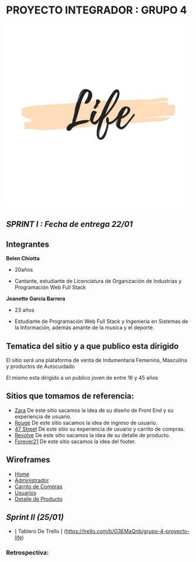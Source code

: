 # PROYECTO INTEGRADOR : GRUPO 4
![logotipo](/images/logo.png)

## ***SPRINT I : Fecha de entrega 22/01***

## Integrantes

**Belen Chiotta**

- 20años
<!--breve descripción-->
- Cantante, estudiante de Licenciatura de Organización de Industrias y Programación Web Full Stack 
 
**Jeanette Garcia Barrera**
- 23 años
<!--breve descripción-->
- Estudiante de Programación Web Full Stack y Ingenieria en Sistemas de la Información, además amante de la musica y el deporte.

## Tematica del sitio y a que publico esta dirigido

El sitio será una plataforma de venta de Indumentaria Femenina, Masculina y productos de Autocuidado

El mismo esta dirigido a un publico joven de entre 16 y 45 años

## Sitios que tomamos de referencia:
- [Zara](https://www.zara.com/ar/)
De este sitio sacamos la idea de su diseño de Front End y su experiencia de usuario.
- [Rouge](https://www.perfumeriasrouge.com/)
De este sitio sacamos la idea de ingreso de usuario.
- [47 Street](https://www.47street.com.ar/)
De este sitio su experiencia de usuario y carrito de compras.
- [Revolve](https://www.revolve.com/)
De este sitio sacamos la idea de su detalle de producto.
- [Forever21](https://www.forever21.com/)
De este sitio sacamos la idea del footer.

## Wireframes
- [Home](https://github.com/JeanetteBarrera/grupo_4_life/blob/master/wireframe/Desktop-Home.pdf)
- [Administrador](https://github.com/JeanetteBarrera/grupo_4_life/blob/master/wireframe/Desktop-Administrador.pdf)
- [Carrito de Compras](https://github.com/JeanetteBarrera/grupo_4_life/blob/master/wireframe/Desktop-CarritodeCompras.pdf)
- [Usuarios](https://github.com/JeanetteBarrera/grupo_4_life/blob/master/wireframe/Desktop%20-Usuarios.pdf)
- [Detalle de Producto](https://github.com/JeanetteBarrera/grupo_4_life/blob/master/wireframe/Desktop%20-DetalledeProducto-1.pdf)

##  ***Sprint II (25/01)***

- [ Tablero De Trello ] (https://trello.com/b/G3EMaQnb/grupo-4-proyecto-life)

###  Retrospectiva: 